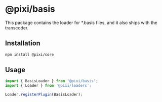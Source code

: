 # @pixi/basis

This package contains the loader for *.basis files, and it also ships with the transcoder.

## Installation

```bash
npm install @pixi/core
```

## Usage

```js
import { BasisLoader } from '@pixi/basis';
import { Loader } from '@pixi/loaders';

Loader.registerPlugin(BasisLoader);
```
